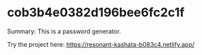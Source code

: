 # cob3b4e0382d196bee6fc2c1f

Summary:
This is a password generator.

Try the project here:
https://resonant-kashata-b083c4.netlify.app/
